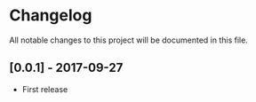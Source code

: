# Changelog

All notable changes to this project will be documented in this file.

## [0.0.1] - 2017-09-27

- First release
